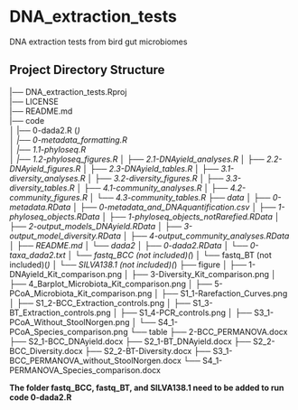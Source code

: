 # DNA_extraction_tests

DNA extraction tests from bird gut microbiomes

## Project Directory Structure

|── DNA_extraction_tests.Rproj  
|── LICENSE  
|── README.md  
|── code  
│   |── 0-dada2.R (*)  
│   |── 0-metadata_formatting.R  
│   |── 1.1-phyloseq.R   
│   |── 1.2-phyloseq_figures.R
│   ├── 2.1-DNAyield_analyses.R
│   ├── 2.2-DNAyield_figures.R
│   ├── 2.3-DNAyield_tables.R
│   ├── 3.1-diversity_analyses.R
│   ├── 3.2-diversity_figures.R
│   ├── 3.3-diversity_tables.R
│   ├── 4.1-community_analyses.R
│   ├── 4.2-community_figures.R
│   └── 4.3-community_tables.R
├── data
│   ├── 0-metadata.RData
│   ├── 0-metadata_and_DNAquantification.csv
│   ├── 1-phyloseq_objects.RData
│   ├── 1-phyloseq_objects_notRarefied.RData
│   ├── 2-output_models_DNAyield.RData
│   ├── 3-output_model_diversity.RData
│   ├── 4-output_community_analyses.RData
│   ├── README.md
│   └── dada2
│       ├── 0-dada2.RData
│       └── 0-taxa_dada2.txt
│       └── fastq_BCC (not included)(*)
│       └── fastq_BT (not included)(*)
│       └── SILVA138.1 (not included)(*)
├── figure
│   ├── 1-DNAyield_Kit_comparison.png
│   ├── 3-Diversity_Kit_comparison.png
│   ├── 4_Barplot_Microbiota_Kit_comparison.png
│   ├── 5-PCoA_Microbiota_Kit_comparison.png
│   ├── S1_1-Rarefaction_Curves.png
│   ├── S1_2-BCC_Extraction_controls.png
│   ├── S1_3-BT_Extraction_controls.png
│   ├── S1_4-PCR_controls.png
│   ├── S3_1-PCoA_Without_StoolNorgen.png
│   └── S4_1-PCoA_Species_comparison.png
└── table
    ├── 2-BCC_PERMANOVA.docx
    ├── S2_1-BCC_DNAyield.docx
    ├── S2_1-BT_DNAyield.docx
    ├── S2_2-BCC_Diversity.docx
    ├── S2_2-BT-Diversity.docx
    ├── S3_1-BCC_PERMANOVA_without_StoolNorgen.docx
    └── S4_1-PERMANOVA_Species_comparison.docx
    
**The folder fastq_BCC, fastq_BT, and SILVA138.1 need to be added to run code 0-dada2.R**
